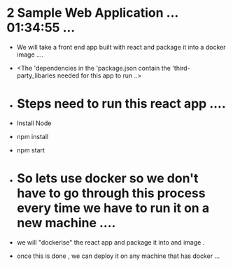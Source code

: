 # 2 Sample Web Application   ...    01:34:55       ... 

- We will take a front end app built with react and package it into a docker image .... 



- <The 'dependencies in the 'package.json contain the 'third-party_libaries needed for this app to run ..> 


- # Steps need to run this react app .... 

- Install Node 
- npm install 
- npm start

- # So lets use docker so we don't have to go through this process every time we have to run it on a new machine .... 

- we will "dockerise" the react app and package it into and image .
- once this is done , we can deploy it on any machine that has docker ... 





